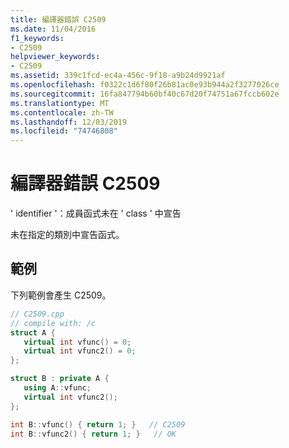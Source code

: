 ```yaml
---
title: 編譯器錯誤 C2509
ms.date: 11/04/2016
f1_keywords:
- C2509
helpviewer_keywords:
- C2509
ms.assetid: 339c1fcd-ec4a-456c-9f18-a9b24d9921af
ms.openlocfilehash: f0322c1d6f80f26b81ac0e93b944a2f3277026ce
ms.sourcegitcommit: 16fa847794b60bf40c67d20f74751a67fccb602e
ms.translationtype: MT
ms.contentlocale: zh-TW
ms.lasthandoff: 12/03/2019
ms.locfileid: "74746808"
---
```

# <a name="compiler-error-c2509"></a>編譯器錯誤 C2509

' identifier '：成員函式未在 ' class ' 中宣告

未在指定的類別中宣告函式。

## <a name="example"></a>範例

下列範例會產生 C2509。

```cpp
// C2509.cpp
// compile with: /c
struct A {
   virtual int vfunc() = 0;
   virtual int vfunc2() = 0;
};

struct B : private A {
   using A::vfunc;
   virtual int vfunc2();
};

int B::vfunc() { return 1; }   // C2509
int B::vfunc2() { return 1; }   // OK
```
